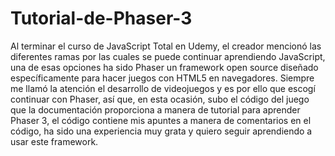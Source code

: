 # Tutorial-de-Phaser-3
Al terminar el curso de JavaScript Total en Udemy, el creador mencionó las diferentes ramas por las cuales se puede continuar aprendiendo JavaScript, una de esas opciones ha sido Phaser un framework open source diseñado específicamente para hacer juegos con HTML5 en navegadores. Siempre me llamó la atención el desarrollo de videojuegos y es por ello que escogí continuar con Phaser, así que, en esta ocasión, subo el código del juego que la documentación proporciona a manera de tutorial para aprender Phaser 3, el código contiene mis apuntes a manera de comentarios en el código, ha sido una experiencia muy grata y quiero seguir aprendiendo a usar este framework.
